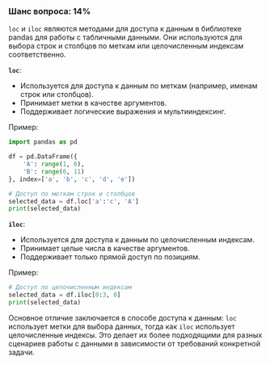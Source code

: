 ### Шанс вопроса: 14%

`loc` и `iloc` являются методами для доступа к данным в библиотеке pandas для работы с табличными данными. Они используются для выбора строк и столбцов по меткам или целочисленным индексам соответственно.

**`loc`**:
- Используется для доступа к данным по меткам (например, именам строк или столбцов).
- Принимает метки в качестве аргументов.
- Поддерживает логические выражения и мультииндексинг.

Пример:
```python
import pandas as pd

df = pd.DataFrame({
    'A': range(1, 6),
    'B': range(6, 11)
}, index=['a', 'b', 'c', 'd', 'e'])

# Доступ по меткам строк и столбцов
selected_data = df.loc['a':'c', 'A']
print(selected_data)
```

**`iloc`**:
- Используется для доступа к данным по целочисленным индексам.
- Принимает целые числа в качестве аргументов.
- Поддерживает только прямой доступ по позициям.

Пример:
```python
# Доступ по целочисленным индексам
selected_data = df.iloc[0:3, 0]
print(selected_data)
```

Основное отличие заключается в способе доступа к данным: `loc` использует метки для выбора данных, тогда как `iloc` использует целочисленные индексы. Это делает их более подходящими для разных сценариев работы с данными в зависимости от требований конкретной задачи.